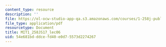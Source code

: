 ```yaml
---
content_type: resource
description: ''
file: https://ol-ocw-studio-app-qa.s3.amazonaws.com/courses/1-258j-public-transportation-systems-spring-2017/54e681bdddcefd40e0d75573d2274267_MIT1_258JS17_lec06.pdf
file_type: application/pdf
resourcetype: Document
title: MIT1_258JS17_lec06
uid: 54e681bd-ddce-fd40-e0d7-5573d2274267
---
```

